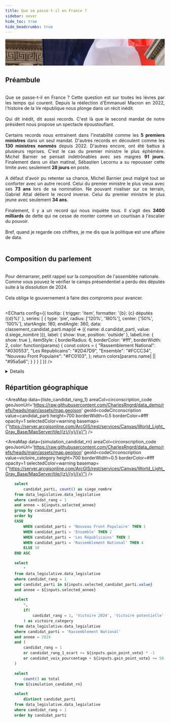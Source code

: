 ```yaml
---
title: Que se passe-t-il en France ?
sidebar: never
hide_toc: true
hide_beadcrumbs: true
---
```


![Drapeau Français](https://raw.githubusercontent.com/CharlesRngrd/data-evidence/refs/heads/master/french-flag.png)

## Préambule

<div style="text-align: justify">
    <br>
    Que se passe-t-il en France ? Cette question est sur toutes les lèvres par les temps qui courent.
    Depuis la réélection d'Emmanuel Macron en 2022, l'histoire de la Ve république nous plonge dans un récit inédit.
    <br>
    <br>
    Qui dit inédit, dit aussi records.
    C'est là que le second mandat de notre président nous propose un spectacle époustouflant.
    <br>
    <br>
    Certains records nous entrainent dans l'instabilité comme les <b>5 premiers ministres</b> dans un seul mandat.
    D'autres records en découlent comme les <b>130 ministres nommés</b> depuis 2022.
    D'autres encore, ont été battus à plusieurs reprises. C'est le cas du premier ministre le plus éphémère.
    Michel Barnier se pensait indétrônables avec ses maigres <b>91 jours</b>.
    Finalement dans un élan matinal, Sébastien Lecornu a su repousser cette limite avec seulement <b>28 jours</b> en poste.
    <br>
    <br>
    A défaut d'avoir pu retenter sa chance, Michel Barnier peut malgré tout se conforter avec un autre record.
    Celui du premier ministre le plus vieux avec ses <b>73 ans</b> lors de sa nomination.
    Ne pouvant rivaliser sur ce terrain, Gabriel Attal détient le record inverse.
    Celui du premier ministre le plus jeune avec seulement <b>34 ans</b>.
    <br>
    <br>
    Finalement, il y a un record qui nous inquiète tous.
    Il s'agit des <b>3400 milliards</b> de dette qui ne cesse de monter comme un courtisan à l'escalier du pouvoir.
    <br>
    <br>
    Bref, quand je regarde ces chiffres, je me dis que la politique est une affaire de data.
    <br>
    <br>
</div>

## Composition du parlement

<div style="text-align: justify">
    <br>
    Pour démarrarer, petit rappel sur la composition de l'assemblée nationale.<br>
    Comme vous pouvez le vérifier le camps présendentiel a perdu des députés suite à la dissolution de 2024.
    <br>
    <br>
    Cela oblige le gouvernement à faire des compromis pour avancer.
    <br>
    <br>
</div>

<ButtonGroup name=selected_annee>
    <ButtonGroupItem valueLabel="Législatives 2024" value=2024 default />
    <ButtonGroupItem valueLabel="Législatives 2022" value=2022 />
</ButtonGroup>

<ECharts
    config={{
        tooltip: {
            trigger: 'item',
            formatter: '{b}: {c} députés ({d}%)'
        },
        series: [
            {
                type: 'pie',
                radius: ['120%', '180%'],
                center: ['50%', '100%'],
                startAngle: 180,
                endAngle: 360,
                data: classement_candidat_parti.map(d => ({
                    name: d.candidat_parti,
                    value: d.siege_nombre
                })),
                label: {
                    show: true,
                    position: 'outside'
                },
                labelLine: {
                    show: true
                },
                itemStyle: {
                    borderRadius: 6,
                    borderColor: '#fff',
                    borderWidth: 2,
                    color: function(params) {
                        const colors = {
                            "Rassemblement National": "#030553",
                            "Les Républicains": "#2D47D9",
                            "Ensemble": "#FCCC34",
                            "Nouveau Front Populaire": "#FC0103",
                        };
                        return colors[params.name] || "#95a5a6";
                    }
                }
            }
        ]
    }}
/>

<Details title="D'où vient la data ?">
    Le data vient de <u><a href="https://www.data.gouv.fr/datasets/elections-legislatives-des-30-juin-et-7-juillet-2024-resultats-definitifs-du-2nd-tour">data.gouv.fr</a></u>
    <br>
    <br>
    Points de vigilance :
    <br>- Pour des raisons de clareté, les partis ont été regroupés en 4 grandes forces politiques.
    <br>- Les données du second tour ne contiennent pas les résultats des circonsriptions remportées dès le permier tour.
</Details>

## Répartition géographique

<Dropdown
    name=selected_candidat_parti
    title="Choisissez des partis"
    data={liste_candidat_parti}
    value=candidat_parti
    multiple=true
    selectAllByDefault=true
/>

<AreaMap
    data={liste_candidat_rang_1}
    areaCol=circonscription_code
    geoJsonUrl='https://raw.githubusercontent.com/CharlesRngrd/data_demo/refs/heads/main/assets/map.geojson'
    geoId=codeCirconscription
    value=candidat_parti
    height=700
    borderWidth=0.5
    borderColor=#fff
    opacity=1
    selectedColor=warning
    basemap={"https://server.arcgisonline.com/ArcGIS/rest/services/Canvas/World_Light_Gray_Base/MapServer/tile/{z}/{y}/{x}"}
/>

<Slider
    title="Gain de points" 
    name=gain_point_vote
    min=0
    max=10
/>

<BigValue 
  data={simulation_candidat_rn_total} 
  value=total
/>

<AreaMap
    data={simulation_candidat_rn}
    areaCol=circonscription_code
    geoJsonUrl='https://raw.githubusercontent.com/CharlesRngrd/data_demo/refs/heads/main/assets/map.geojson'
    geoId=codeCirconscription
    value=victoire_category
    height=700
    borderWidth=0.5
    borderColor=#fff
    opacity=1
    selectedColor=warning
    basemap={"https://server.arcgisonline.com/ArcGIS/rest/services/Canvas/World_Light_Gray_Base/MapServer/tile/{z}/{y}/{x}"}
/>

```sql classement_candidat_parti
    select
        candidat_parti, count() as siege_nombre
    from data_legislative.data_legislative
    where candidat_rang = 1
    and annee = ${inputs.selected_annee}
    group by candidat_parti
    order by
    CASE
        WHEN candidat_parti = 'Nouveau Front Populaire' THEN 1
        WHEN candidat_parti = 'Ensemble' THEN 2
        WHEN candidat_parti = 'Les Républicains' THEN 3
        WHEN candidat_parti = 'Rassemblement National' THEN 4
        ELSE 10
    END ASC
```

```sql liste_candidat_rang_1
    select
        *
    from data_legislative.data_legislative
    where candidat_rang = 1
    and candidat_parti in ${inputs.selected_candidat_parti.value}
    and annee = ${inputs.selected_annee}
```

```sql simulation_candidat_rn
    select
        *,
        if(
            candidat_rang = 1, 'Victoire 2024', 'Victoire potentielle'
        ) as victoire_category
    from data_legislative.data_legislative
    where candidat_parti = 'Rassemblement National'
    and annee = 2024
    and (
        candidat_rang = 1
        or candidat_rang_1_ecart >= ${inputs.gain_point_vote} * -1
        or candidat_voix_pourcentage + ${inputs.gain_point_vote} >= 50
    )
```

```sql simulation_candidat_rn_total
    select
        count() as total
    from ${simulation_candidat_rn}
```

```sql liste_candidat_parti
    select
        distinct candidat_parti
    from data_legislative.data_legislative
    where candidat_rang = 1
    order by candidat_parti
```
